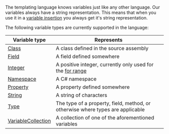 ﻿The templating language knows variables just like any other language. Our variables always have a string representation.
This means that when you use it in a [variable insertion](../language/index.md#variable-insertions) you always get it's string representation.

The following variable types are currently supported in the language:

| Variable type                                  | Represents                                                                                                         |
|------------------------------------------------|--------------------------------------------------------------------------------------------------------------------|
| [Class](./class.md)                            | A class defined in the source assembly                                                                             |
| [Field](./field.md)                            | A field defined somewhere                                                                                          |
| [Integer](./integer.md)                        | A positive integer, currently only used for the [for range](../language/control-directives.md#for-range-directive) |
| [Namespace](./namespace.md)                    | A C# namespace                                                                                                     |
| [Property](./property.md)                      | A property defined somewhere                                                                                       |
| [String](./string.md)                          | A string of characters                                                                                             |
| [Type](./type.md)                              | The type of a property, field, method, or otherwise where types are applicable                                     |
| [VariableCollection](./variable-collection.md) | A collection of one of the aforementioned variables                                                                |


